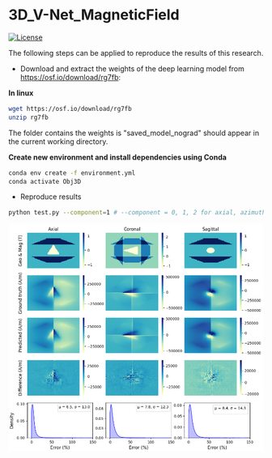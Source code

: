 # 3D_V-Net_MagneticField

[![License](https://img.shields.io/badge/License-Apache%202.0-blue.svg)](https://opensource.org/licenses/Apache-2.0)

The following steps can be applied to reproduce the results of this research.

- Download and extract the weights of the deep learning model from https://osf.io/download/rg7fb:

**In linux**
```bash
wget https://osf.io/download/rg7fb
unzip rg7fb
```

The folder contains the weights is "saved_model_nograd" should appear in the current working directory.

**Create new environment and install dependencies using Conda**

```bash
conda env create -f environment.yml
conda activate Obj3D
```

- Reproduce results
```bash
python test.py --component=1 # --component = 0, 1, 2 for axial, azimuthal and radial field components
```
<img src="images/Azimuthal.png">
